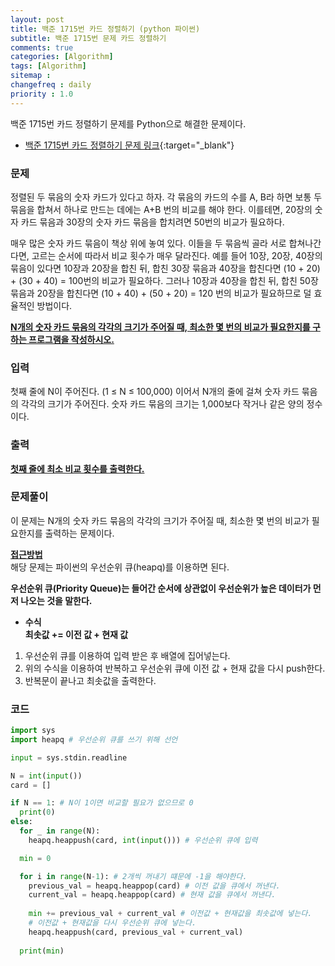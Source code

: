 ```yaml
---
layout: post
title: 백준 1715번 카드 정렬하기 (python 파이썬)
subtitle: 백준 1715번 문제 카드 정렬하기
comments: true
categories: [Algorithm]
tags: [Algorithm]
sitemap :
changefreq : daily
priority : 1.0
---
```

백준 1715번 카드 정렬하기 문제를 Python으로 해결한 문제이다.  

* [백준 1715번 카드 정렬하기 문제 링크](https://www.acmicpc.net/problem/1715){:target="_blank"}

### 문제 
정렬된 두 묶음의 숫자 카드가 있다고 하자. 각 묶음의 카드의 수를 A, B라 하면 보통 두 묶음을 합쳐서 하나로 만드는 데에는 A+B 번의 비교를 해야 한다. 이를테면, 20장의 숫자 카드 묶음과 30장의 숫자 카드 묶음을 합치려면 50번의 비교가 필요하다.

매우 많은 숫자 카드 묶음이 책상 위에 놓여 있다. 이들을 두 묶음씩 골라 서로 합쳐나간다면, 고르는 순서에 따라서 비교 횟수가 매우 달라진다. 예를 들어 10장, 20장, 40장의 묶음이 있다면 10장과 20장을 합친 뒤, 합친 30장 묶음과 40장을 합친다면 (10 + 20) + (30 + 40) = 100번의 비교가 필요하다. 그러나 10장과 40장을 합친 뒤, 합친 50장 묶음과 20장을 합친다면 (10 + 40) + (50 + 20) = 120 번의 비교가 필요하므로 덜 효율적인 방법이다.

**<u>N개의 숫자 카드 묶음의 각각의 크기가 주어질 때, 최소한 몇 번의 비교가 필요한지를 구하는 프로그램을 작성하시오.</u>**

### 입력
첫째 줄에 N이 주어진다. (1 ≤ N ≤ 100,000) 이어서 N개의 줄에 걸쳐 숫자 카드 묶음의 각각의 크기가 주어진다. 숫자 카드 묶음의 크기는 1,000보다 작거나 같은 양의 정수이다.

### 출력
**<u>첫째 줄에 최소 비교 횟수를 출력한다.</u>**

### 문제풀이
이 문제는 N개의 숫자 카드 묶음의 각각의 크기가 주어질 때, 최소한 몇 번의 비교가 필요한지를 출력하는 문제이다.


**<u>접근방법</u>**  
해당 문제는 파이썬의 우선순위 큐(heapq)를 이용하면 된다.

**우선순위 큐(Priority Queue)는 들어간 순서에 상관없이 우선순위가 높은 데이터가 먼저 나오는 것을 말한다.**

* **수식**  
  **최솟값 += 이전 값 + 현재 값**  


1. 우선순위 큐를 이용하여 입력 받은 후 배열에 집어넣는다.
2. 위의 수식을 이용하여 반복하고 우선순위 큐에 이전 값 + 현재 값을 다시 push한다.
3. 반복문이 끝나고 최솟값을 출력한다.

### 코드
```python
import sys
import heapq # 우선순위 큐를 쓰기 위해 선언

input = sys.stdin.readline

N = int(input())
card = []

if N == 1: # N이 1이면 비교할 필요가 없으므로 0
  print(0)
else:
  for _ in range(N):
    heapq.heappush(card, int(input())) # 우선순위 큐에 입력

  min = 0

  for i in range(N-1): # 2개씩 꺼내기 떄문에 -1을 해야한다.
    previous_val = heapq.heappop(card) # 이전 값을 큐에서 꺼낸다.
    current_val = heapq.heappop(card) # 현재 값을 큐에서 꺼낸다.
    
    min += previous_val + current_val # 이전값 + 현재값을 최솟값에 넣는다.
    # 이전값 + 현재값을 다시 우선순위 큐에 넣는다.
    heapq.heappush(card, previous_val + current_val) 
    
  print(min)
```
